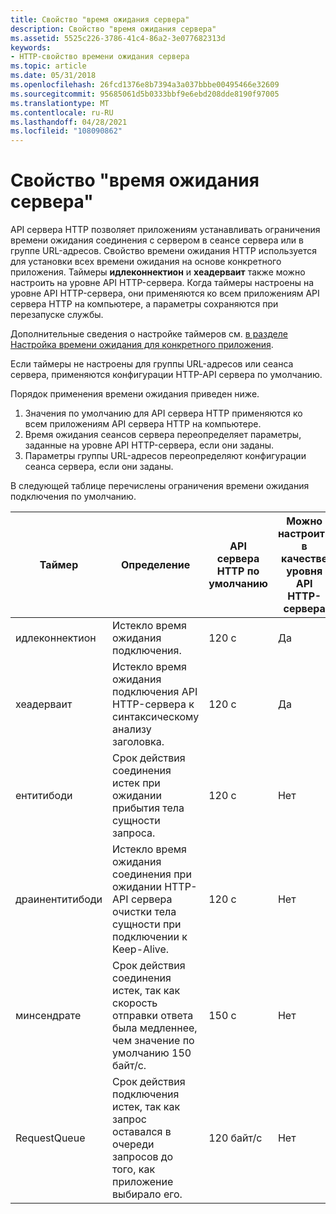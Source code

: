 ```yaml
---
title: Свойство "время ожидания сервера"
description: Свойство "время ожидания сервера"
ms.assetid: 5525c226-3786-41c4-86a2-3e077682313d
keywords:
- HTTP-свойство времени ожидания сервера
ms.topic: article
ms.date: 05/31/2018
ms.openlocfilehash: 26fcd1376e8b7394a3a037bbbe00495466e32609
ms.sourcegitcommit: 95685061d5b0333bbf9e6ebd208dde8190f97005
ms.translationtype: MT
ms.contentlocale: ru-RU
ms.lasthandoff: 04/28/2021
ms.locfileid: "108090862"
---
```

# <a name="server-timeouts-property"></a>Свойство "время ожидания сервера"

API сервера HTTP позволяет приложениям устанавливать ограничения времени ожидания соединения с сервером в сеансе сервера или в группе URL-адресов. Свойство времени ожидания HTTP используется для установки всех времени ожидания на основе конкретного приложения. Таймеры **идлеконнектион** и **хеадерваит** также можно настроить на уровне API HTTP-сервера. Когда таймеры настроены на уровне API HTTP-сервера, они применяются ко всем приложениям API сервера HTTP на компьютере, а параметры сохраняются при перезапуске службы.

Дополнительные сведения о настройке таймеров см. [в разделе Настройка времени ожидания для конкретного приложения](configuring-the-application-specific-timeouts.md).

Если таймеры не настроены для группы URL-адресов или сеанса сервера, применяются конфигурации HTTP-API сервера по умолчанию.

Порядок применения времени ожидания приведен ниже.

1.  Значения по умолчанию для API сервера HTTP применяются ко всем приложениям API сервера HTTP на компьютере.
2.  Время ожидания сеансов сервера переопределяет параметры, заданные на уровне API HTTP-сервера, если они заданы.
3.  Параметры группы URL-адресов переопределяют конфигурации сеанса сервера, если они заданы.

В следующей таблице перечислены ограничения времени ожидания подключения по умолчанию.



| Таймер           | Определение                                                                                                        | API сервера HTTP по умолчанию | Можно настроить в качестве уровня API HTTP-сервера | Можно настроить как специфические для приложения |
|-----------------|-------------------------------------------------------------------------------------------------------------------|-------------------------|--------------------------------------|--------------------------------------|
| идлеконнектион  | Истекло время ожидания подключения.                                                                        | 120 с                 | Да                                  | Ограниченный                              |
| хеадерваит      | Истекло время ожидания подключения API HTTP-сервера к синтаксическому анализу заголовка.                                 | 120 с                 | Да                                  | Ограниченный                              |
| ентитибоди      | Срок действия соединения истек при ожидании прибытия тела сущности запроса.                                       | 120 с                 | Нет                                   | Да                                  |
| драинентитибоди | Истекло время ожидания соединения при ожидании HTTP-API сервера очистки тела сущности при подключении к Keep-Alive. | 120 с                 | Нет                                   | Да                                  |
| минсендрате     | Срок действия соединения истек, так как скорость отправки ответа была медленнее, чем значение по умолчанию 150 байт/с.               | 150 с                 | Нет                                   | Да                                  |
| RequestQueue    | Срок действия подключения истек, так как запрос оставался в очереди запросов до того, как приложение выбирало его.     | 120 байт/с           | Нет                                   | Да                                  |



 

 

 




